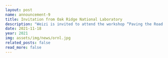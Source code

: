 ```yaml
---
layout: post
name: announcement-9
title: Invitation from Oak Ridge National Laboratory
description: "Weizi is invited to attend the workshop “Paving the Road to Future Automotive Research Datasets: Challenges and Opportunities” hosted by the Oak Ridge National Laboratory."
date: 2021-11-18
year: 2021
img: assets/img/news/ornl.jpg
related_posts: false
read_more: false
---
```

